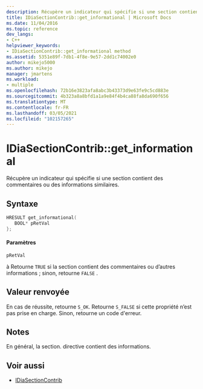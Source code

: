 ```yaml
---
description: Récupère un indicateur qui spécifie si une section contient des commentaires ou des informations similaires.
title: IDiaSectionContrib::get_informational | Microsoft Docs
ms.date: 11/04/2016
ms.topic: reference
dev_langs:
- C++
helpviewer_keywords:
- IDiaSectionContrib::get_informational method
ms.assetid: 5351e89f-7db1-4f8e-9e57-2dd1c74002e0
author: mikejo5000
ms.author: mikejo
manager: jmartens
ms.workload:
- multiple
ms.openlocfilehash: 72b16e3823afa8abc3b43373d9e63fe9c5cd883e
ms.sourcegitcommit: 4b323a8a8bfd1a1a9e84f4b4ca88fa8da690f656
ms.translationtype: MT
ms.contentlocale: fr-FR
ms.lasthandoff: 03/05/2021
ms.locfileid: "102157265"
---
```

# <a name="idiasectioncontribget_informational"></a>IDiaSectionContrib::get_informational
Récupère un indicateur qui spécifie si une section contient des commentaires ou des informations similaires.

## <a name="syntax"></a>Syntaxe

```C++
HRESULT get_informational(
   BOOL* pRetVal
};
```

#### <a name="parameters"></a>Paramètres
 `pRetVal`

à Retourne `TRUE` si la section contient des commentaires ou d’autres informations ; sinon, retourne `FALSE` .

## <a name="return-value"></a>Valeur renvoyée
 En cas de réussite, retourne `S_OK`. Retourne `S_FALSE` si cette propriété n’est pas prise en charge. Sinon, retourne un code d'erreur.

## <a name="remarks"></a>Notes
 En général, la section. directive contient des informations.

## <a name="see-also"></a>Voir aussi
- [IDiaSectionContrib](../../debugger/debug-interface-access/idiasectioncontrib.md)
